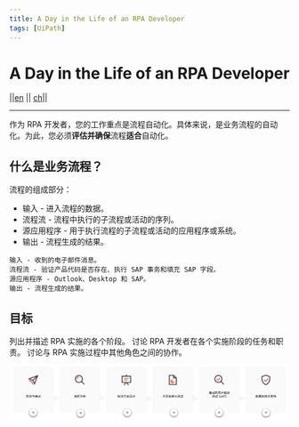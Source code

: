 ```yaml
---
title: A Day in the Life of an RPA Developer
tags: [UiPath]
---
```


# A Day in the Life of an RPA Developer
||[en](https://cloud.uipath.com/meisen/academy_/courses/a-day-in-the-life-of-an-rpa-developer-)
||
[ch](https://cloud.uipath.com/meisen/academy_/courses/rpa-%E5%BC%80%E5%8F%91%E8%80%85%E7%9A%84%E4%B8%80%E5%A4%A9)||

---
作为 RPA 开发者，您的工作重点是流程自动化。具体来说，是业务流程的自动化。为此，您必须**评估并确保**流程**适合**自动化。

## 什么是业务流程？

流程的组成部分：

- 输入 - 进入流程的数据。
- 流程流 - 流程中执行的子流程或活动的序列。
- 源应用程序 - 用于执行流程的子流程或活动的应用程序或系统。
- 输出 - 流程生成的结果。

~~~
输入 - 收到的电子邮件消息。
流程流 - 验证产品代码是否存在、执行 SAP 事务和填充 SAP 字段。
源应用程序 - Outlook、Desktop 和 SAP。
输出 - 流程生成的结果。
~~~

## 目标
列出并描述 RPA 实施的各个阶段。
讨论 RPA 开发者在各个实施阶段的任务和职责。
讨论与 RPA 实施过程中其他角色之间的协作。


![](UiPath\pic\111303.png)